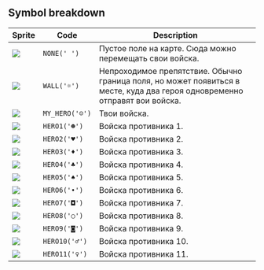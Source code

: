 <meta charset="UTF-8">

## Symbol breakdown
| Sprite | Code | Description |
| -------- | -------- | -------- |
|<img src="/codenjoy-contest/resources/hex/sprite/none.png" style="height:auto;" /> | `NONE(' ')` | Пустое поле на карте. Сюда можно перемещать свои войска. | 
|<img src="/codenjoy-contest/resources/hex/sprite/wall.png" style="height:auto;" /> | `WALL('☼')` | Непроходимое препятствие. Обычно граница поля, но может появиться в месте, куда два героя одновременно отправят вои войска. | 
|<img src="/codenjoy-contest/resources/hex/sprite/my_hero.png" style="height:auto;" /> | `MY_HERO('☺')` | Твои войска. | 
|<img src="/codenjoy-contest/resources/hex/sprite/hero1.png" style="height:auto;" /> | `HERO1('☻')` | Войска противника 1. | 
|<img src="/codenjoy-contest/resources/hex/sprite/hero2.png" style="height:auto;" /> | `HERO2('♥')` | Войска противника 2. | 
|<img src="/codenjoy-contest/resources/hex/sprite/hero3.png" style="height:auto;" /> | `HERO3('♦')` | Войска противника 3. | 
|<img src="/codenjoy-contest/resources/hex/sprite/hero4.png" style="height:auto;" /> | `HERO4('♣')` | Войска противника 4. | 
|<img src="/codenjoy-contest/resources/hex/sprite/hero5.png" style="height:auto;" /> | `HERO5('♠')` | Войска противника 5. | 
|<img src="/codenjoy-contest/resources/hex/sprite/hero6.png" style="height:auto;" /> | `HERO6('•')` | Войска противника 6. | 
|<img src="/codenjoy-contest/resources/hex/sprite/hero7.png" style="height:auto;" /> | `HERO7('◘')` | Войска противника 7. | 
|<img src="/codenjoy-contest/resources/hex/sprite/hero8.png" style="height:auto;" /> | `HERO8('○')` | Войска противника 8. | 
|<img src="/codenjoy-contest/resources/hex/sprite/hero9.png" style="height:auto;" /> | `HERO9('◙')` | Войска противника 9. | 
|<img src="/codenjoy-contest/resources/hex/sprite/hero10.png" style="height:auto;" /> | `HERO10('♂')` | Войска противника 10. | 
|<img src="/codenjoy-contest/resources/hex/sprite/hero11.png" style="height:auto;" /> | `HERO11('♀')` | Войска противника 11. | 
